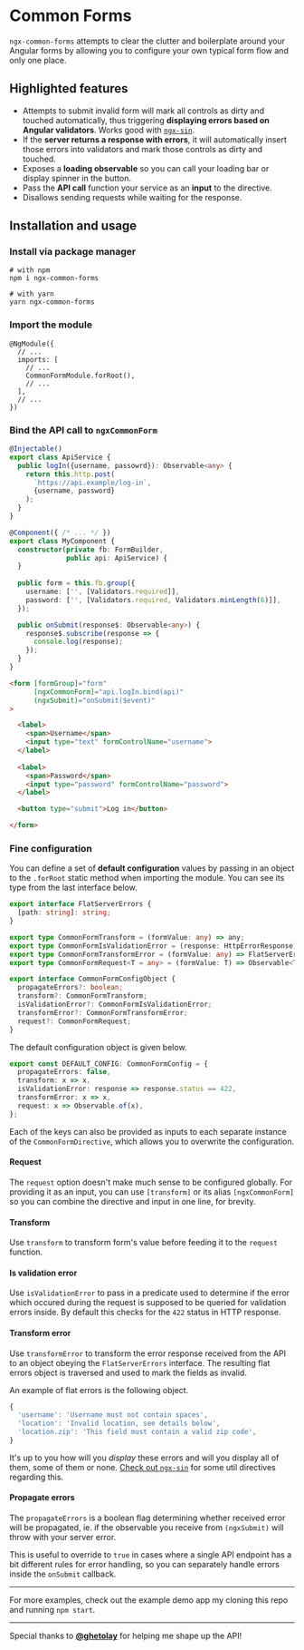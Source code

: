 # Common Forms

`ngx-common-forms` attempts to clear the clutter and boilerplate around your Angular forms by allowing you to configure your own typical form flow and only one place.

## Highlighted features

- Attempts to submit invalid form will mark all controls as dirty and touched automatically, thus triggering **displaying errors based on Angular validators**. Works good with [`ngx-sin`](https://github.com/lazarljubenovic/ngx-sin).
- If the **server returns a response with errors**, it will automatically insert those errors into validators and mark those controls as dirty and touched.
- Exposes a **loading observable** so you can call your loading bar or display spinner in the button.
- Pass the **API call** function your service as an **input** to the directive.
- Disallows sending requests while waiting for the response.

## Installation and usage

### Install via package manager

```
# with npm
npm i ngx-common-forms
 
# with yarn
yarn ngx-common-forms
```

### Import the module

```
@NgModule({
  // ...
  imports: [
    // ...
    CommonFormModule.forRoot(),
    // ...
  ],
  // ...
})
```

### Bind the API call to `ngxCommonForm`

```typescript
@Injectable()
export class ApiService {
  public logIn({username, passowrd}): Observable<any> {
    return this.http.post(
      `https://api.example/log-in`,
      {username, password}
    );
  }
}
```

```typescript
@Component({ /* ... */ })
export class MyComponent {
  constructor(private fb: FormBuilder,
              public api: ApiService) {
  }
  
  public form = this.fb.group({
    username: ['', [Validators.required]],
    password: ['', [Validators.required, Validators.minLength(6)]],
  });

  public onSubmit(response$: Observable<any>) {
    response$.subscribe(response => {
      console.log(response);
    });
  }
}
```

```html
<form [formGroup]="form"
      [ngxCommonForm]="api.logIn.bind(api)"
      (ngxSubmit)="onSubmit($event)"
>

  <label>
    <span>Username</span>
    <input type="text" formControlName="username">
  </label>
  
  <label>
    <span>Password</span>
    <input type="password" formControlName="password">
  </label>

  <button type="submit">Log in</button>

</form>
```

### Fine configuration

You can define a set of **default configuration** values by passing in an object to the `.forRoot` static method when importing the module. You can see its type from the last interface below.

```typescript
export interface FlatServerErrors {
  [path: string]: string;
}

export type CommonFormTransform = (formValue: any) => any;
export type CommonFormIsValidationError = (response: HttpErrorResponse) => boolean
export type CommonFormTransformError = (formValue: any) => FlatServerErrors;
export type CommonFormRequest<T = any> = (formValue: T) => Observable<T>;

export interface CommonFormConfigObject {
  propagateErrors?: boolean;
  transform?: CommonFormTransform;
  isValidationError?: CommonFormIsValidationError;
  transformError?: CommonFormTransformError;
  request?: CommonFormRequest;
}
```

The default configuration object is given below.

```typescript
export const DEFAULT_CONFIG: CommonFormConfig = {
  propagateErrors: false,
  transform: x => x,
  isValidationError: response => response.status == 422,
  transformError: x => x,
  request: x => Observable.of(x),
};
```

Each of the keys can also be provided as inputs to each separate instance of the `CommonFormDirective`, which allows you to overwrite the configuration.

#### Request

The `request` option doesn't make much sense to be configured globally. For providing it as an input, you can use `[transform]` or its alias `[ngxCommonForm]` so you can combine the directive and input in one line, for brevity.


#### Transform

Use `transform` to transform form's value before feeding it to the `request` function.

#### Is validation error

Use `isValidationError` to pass in a predicate used to determine if the error which occured during the request is supposed to be queried for validation errors inside. By default this checks for the `422` status in HTTP response.
 
#### Transform error

Use `transformError` to transform the error response received from the API to an object obeying the `FlatServerErrors` interface. The resulting flat errors object is traversed and used to mark the fields as invalid.

An example of flat errors is the following object.

```js
{
  'username': 'Username must not contain spaces',
  'location': 'Invalid location, see details below',
  'location.zip': 'This field must contain a valid zip code',
}
```

It's up to you how will you _display_ these errors and will you display all of them, some of them or none. [Check out `ngx-sin`](https://github.com/lazarljubenovic/ngx-sin) for some util directives regarding this.

#### Propagate errors

The `propagateErrors` is a boolean flag determining whether received error will be propagated, ie. if the observable you receive from `(ngxSubmit)` will throw with your server error. 

This is useful to override to `true` in cases where a single API endpoint has a bit different rules for error handling, so you can separately handle errors inside the `onSubmit` callback.

---

For more examples, check out the example demo app my cloning this repo and running `npm start`.

---

Special thanks to [**@ghetolay**](https://github.com/ghetolay) for helping me shape up the API!
